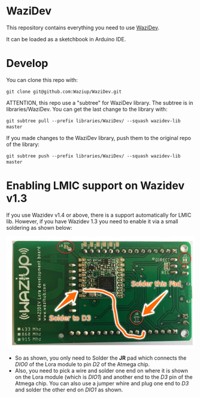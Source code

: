 WaziDev
=======

This repository contains everything you need to use [WaziDev](http://www.waziup.io/documentation/wazidev/).

It can be loaded as a sketchbook in Arduino IDE.

Develop
=======


You can clone this repo with:
```
git clone git@github.com:Waziup/WaziDev.git
```

ATTENTION, this repo use a "subtree" for WaziDev library. The subtree is in libraries/WaziDev.
You can get the last change to the library with:
```
git subtree pull --prefix libraries/WaziDev/ --squash wazidev-lib master
```

If you made changes to the WaziDev library, push them to the original repo of the library:
```
git subtree push --prefix libraries/WaziDev/ --squash wazidev-lib master
```

# Enabling LMIC support on Wazidev v1.3

If you use Wazidev v1.4 or above, there is a support automatically for LMIC lib. However, if you have Wazidev 1.3 you need to enable it via a small soldering as shown below:

![Soldering Wazidev_1.3 to enable LMIC](/examples/LoRa/LoRaWAN_LPP_LMIC/enable_LMIC_on_Wazidev_v1.3.jpeg)

- So as shown, you only need to Solder the **JR** pad which connects the *DIO0* of the Lora module to pin *D2* of the Atmega chip. 
- Also, you need to pick a wire and solder one end on where it is shown on the Lora module (which is *DIO1*) and another end to the *D3* pin of the Atmega chip. 
You can also use a jumper whire and plug one end to *D3* and solder the other end on *DIO1* as shown.
